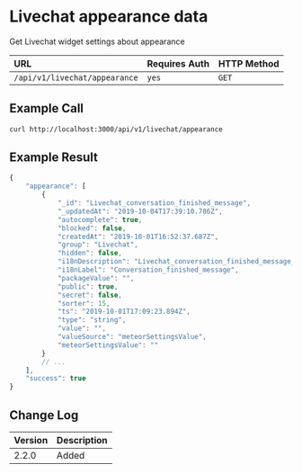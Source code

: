 # Livechat appearance data

Get Livechat widget settings about appearance

| URL | Requires Auth | HTTP Method |
| :--- | :--- | :--- |
| `/api/v1/livechat/appearance` | `yes` | `GET` |

## Example Call

```bash
curl http://localhost:3000/api/v1/livechat/appearance
```

## Example Result

```javascript
{
    "appearance": [
        {
            "_id": "Livechat_conversation_finished_message",
            "_updatedAt": "2019-10-04T17:39:10.786Z",
            "autocomplete": true,
            "blocked": false,
            "createdAt": "2019-10-01T16:52:37.687Z",
            "group": "Livechat",
            "hidden": false,
            "i18nDescription": "Livechat_conversation_finished_message_Description",
            "i18nLabel": "Conversation_finished_message",
            "packageValue": "",
            "public": true,
            "secret": false,
            "sorter": 15,
            "ts": "2019-10-01T17:09:23.894Z",
            "type": "string",
            "value": "",
            "valueSource": "meteorSettingsValue",
            "meteorSettingsValue": ""
        }
        // ...
    ],
    "success": true
}
```

## Change Log

| Version | Description |
| :--- | :--- |
| 2.2.0 | Added |


